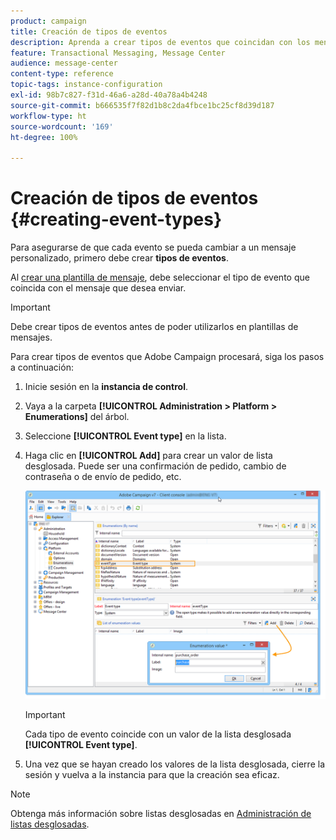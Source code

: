 ```yaml
---
product: campaign
title: Creación de tipos de eventos
description: Aprenda a crear tipos de eventos que coincidan con los mensajes transaccionales que desea enviar en Adobe Campaign Classic
feature: Transactional Messaging, Message Center
audience: message-center
content-type: reference
topic-tags: instance-configuration
exl-id: 98b7c827-f31d-46a6-a28d-40a78a4b4248
source-git-commit: b666535f7f82d1b8c2da4fbce1bc25cf8d39d187
workflow-type: ht
source-wordcount: '169'
ht-degree: 100%

---
```


# Creación de tipos de eventos {#creating-event-types}



Para asegurarse de que cada evento se pueda cambiar a un mensaje personalizado, primero debe crear **tipos de eventos**.

Al [crear una plantilla de mensaje](../../message-center/using/creating-the-message-template.md), debe seleccionar el tipo de evento que coincida con el mensaje que desea enviar.

>[!IMPORTANT]
>
>Debe crear tipos de eventos antes de poder utilizarlos en plantillas de mensajes.

Para crear tipos de eventos que Adobe Campaign procesará, siga los pasos a continuación:

1. Inicie sesión en la **instancia de control**.

1. Vaya a la carpeta **[!UICONTROL Administration > Platform > Enumerations]** del árbol.

1. Seleccione **[!UICONTROL Event type]** en la lista.

1. Haga clic en **[!UICONTROL Add]** para crear un valor de lista desglosada. Puede ser una confirmación de pedido, cambio de contraseña o de envío de pedido, etc.

   ![](assets/messagecenter_eventtype_enum_001.png)

   >[!IMPORTANT]
   >
   >Cada tipo de evento coincide con un valor de la lista desglosada **[!UICONTROL Event type]**.

1. Una vez que se hayan creado los valores de la lista desglosada, cierre la sesión y vuelva a la instancia para que la creación sea eficaz.

>[!NOTE]
>
>Obtenga más información sobre listas desglosadas en [Administración de listas desglosadas](../../platform/using/managing-enumerations.md).


